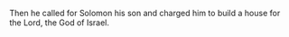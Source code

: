 Then he called for Solomon his son and charged him to build a house for the Lord, the God of Israel.
